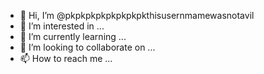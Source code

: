 - 👋 Hi, I’m @pkpkpkpkpkpkpkpkthisusernmamewasnotavil
- 👀 I’m interested in ...
- 🌱 I’m currently learning ...
- 💞️ I’m looking to collaborate on ...
- 📫 How to reach me ...

<!---
pkpkpkpkpkpkpkpkthisusernmamewasnotavil/pkpkpkpkpkpkpkpkthisusernmamewasnotavil is a ✨ special ✨ repository because its `README.md` (this file) appears on your GitHub profile.
You can click the Preview link to take a look at your changes.
--->
